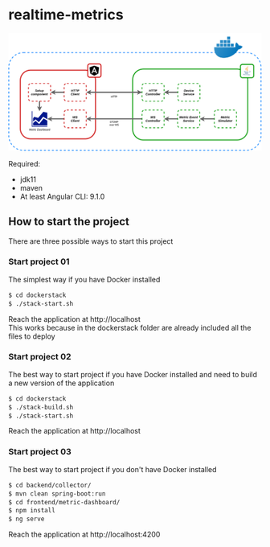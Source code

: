 # realtime-metrics
![Image of Design](/dockerstack/general_design.png?raw=true "Optional Title")

Required:
* jdk11
* maven
* At least Angular CLI: 9.1.0

## How to start the project
There are three possible ways to start this project

### Start project 01
The simplest way if you have Docker installed

```sh
$ cd dockerstack
$ ./stack-start.sh
```
Reach the application at http://localhost \
This works because in the dockerstack folder are already included all the files to deploy

### Start project 02
The best way to start project if you have Docker installed and need to build a new version of the application

```sh
$ cd dockerstack
$ ./stack-build.sh
$ ./stack-start.sh
```
Reach the application at http://localhost

### Start project 03
The best way to start project if you don't have Docker installed

```sh
$ cd backend/collector/
$ mvn clean spring-boot:run
$ cd frontend/metric-dashboard/
$ npm install
$ ng serve
```
Reach the application at http://localhost:4200
